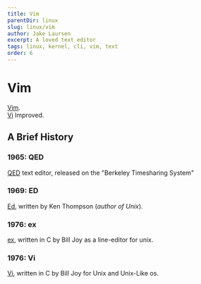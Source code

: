 ```yaml
---
title: Vim
parentDir: linux
slug: linux/vim
author: Jake Laursen
excerpt: A loved text editor
tags: linux, kernel, cli, vim, text
order: 6
---
```


# Vim
[Vim](https://www.vim.org).  
[Vi](https://en.wikipedia.org/wiki/Vi) Improved.  

## A Brief History  

### 1965: QED
[QED](https://en.wikipedia.org/wiki/QED_(text_editor)) text editor, released on the "Berkeley Timesharing System"

### 1969: ED
[Ed](https://en.wikipedia.org/wiki/Ed_(text_editor)), written by Ken Thompson (_author of Unix_).  

### 1976: ex  
[ex](https://en.wikipedia.org/wiki/Ex_(text_editor)), written in C by Bill Joy as a line-editor for unix.  

### 1976: Vi
[Vi](https://en.wikipedia.org/wiki/Vi), written in C by Bill Joy for Unix and Unix-Like os.